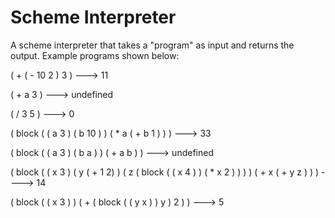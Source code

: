 # Scheme Interpreter

A scheme interpreter that takes a "program" as input and returns the output. Example programs shown below:

( + ( - 10 2 ) 3 ) ---> 11

( + a 3 ) ---> undefined

( / 3 5 ) ---> 0

( block ( ( a 3 ) ( b 10 ) ) ( * a ( + b 1 ) ) ) ---> 33

( block ( ( a 3 ) ( b a ) ) ( + a b ) ) ---> undefined

( block ( ( x 3 ) ( y ( + 1 2) ) ( z ( block ( ( x 4 ) ) ( * x 2 ) ) ) ) ( + x ( + y z ) ) ) ----> 14

( block ( ( x 3 ) ) ( + ( block ( ( y x ) ) y ) 2 ) ) ---> 5
